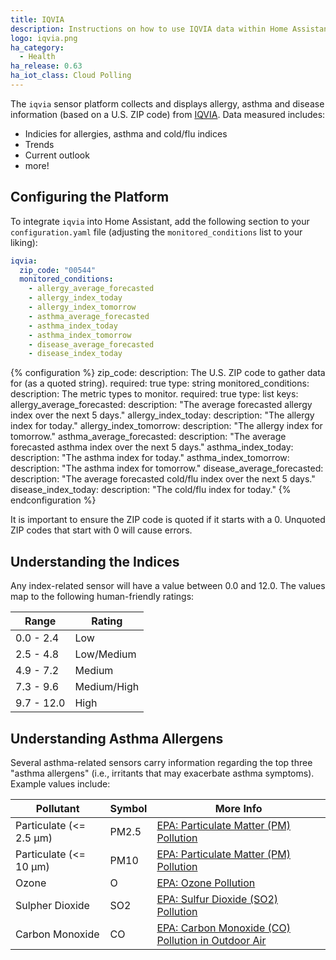 ```yaml
---
title: IQVIA
description: Instructions on how to use IQVIA data within Home Assistant
logo: iqvia.png
ha_category:
  - Health
ha_release: 0.63
ha_iot_class: Cloud Polling
---
```


The `iqvia` sensor platform collects and displays allergy, asthma and disease
information (based on a U.S. ZIP code) from [IQVIA](https://www.iqvia.com/).
Data measured includes:

* Indicies for allergies, asthma and cold/flu indices
* Trends
* Current outlook
* more!

## Configuring the Platform

To integrate `iqvia` into Home Assistant, add the following section to your
`configuration.yaml` file (adjusting the `monitored_conditions` list to your
liking):

```yaml
iqvia:
  zip_code: "00544"
  monitored_conditions:
    - allergy_average_forecasted
    - allergy_index_today
    - allergy_index_tomorrow
    - asthma_average_forecasted
    - asthma_index_today
    - asthma_index_tomorrow
    - disease_average_forecasted
    - disease_index_today
```

{% configuration %}
zip_code:
  description: The U.S. ZIP code to gather data for (as a quoted string).
  required: true
  type: string
monitored_conditions:
  description: The metric types to monitor.
  required: true
  type: list
  keys:
    allergy_average_forecasted:
      description: "The average forecasted allergy index over the next 5 days."
    allergy_index_today:
      description: "The allergy index for today."
    allergy_index_tomorrow:
      description: "The allergy index for tomorrow."
    asthma_average_forecasted:
      description: "The average forecasted asthma index over the next 5 days."
    asthma_index_today:
      description: "The asthma index for today."
    asthma_index_tomorrow:
      description: "The asthma index for tomorrow."
    disease_average_forecasted:
      description: "The average forecasted cold/flu index over the next 5 days."
    disease_index_today:
      description: "The cold/flu index for today."
{% endconfiguration %}

<div class='note warning'>
It is important to ensure the ZIP code is quoted if it starts with a 0. Unquoted
ZIP codes that start with 0 will cause errors.
</div>

## Understanding the Indices

Any index-related sensor will have a value between 0.0 and 12.0. The values
map to the following human-friendly ratings:

Range      | Rating
---------  | -----------
0.0 - 2.4  | Low
2.5 - 4.8  | Low/Medium
4.9 - 7.2  | Medium
7.3 - 9.6  | Medium/High
9.7 - 12.0 | High

## Understanding Asthma Allergens

Several asthma-related sensors carry information regarding the top three
"asthma allergens" (i.e., irritants that may exacerbate asthma symptoms).
Example values include:

Pollutant | Symbol | More Info
--------- | ------ | ---------
Particulate (<= 2.5 μm) | PM2.5 | [EPA: Particulate Matter (PM) Pollution](https://www.epa.gov/pm-pollution)
Particulate (<= 10 μm) | PM10 | [EPA: Particulate Matter (PM) Pollution](https://www.epa.gov/pm-pollution)
Ozone | O | [EPA: Ozone Pollution](https://www.epa.gov/ozone-pollution)
Sulpher Dioxide | SO2 | [EPA: Sulfur Dioxide (SO2) Pollution](https://www.epa.gov/so2-pollution)
Carbon Monoxide | CO | [EPA: Carbon Monoxide (CO) Pollution in Outdoor Air](https://www.epa.gov/co-pollution)
